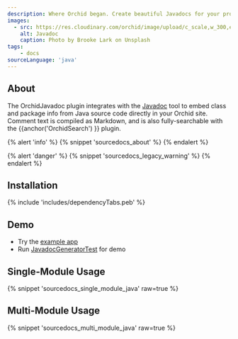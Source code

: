 ```yaml
---
description: Where Orchid began. Create beautiful Javadocs for your project within your Orchid site.
images:
  - src: https://res.cloudinary.com/orchid/image/upload/c_scale,w_300,e_blur:150/v1524974952/plugins/javadoc.jpg
    alt: Javadoc
    caption: Photo by Brooke Lark on Unsplash
tags:
    - docs
sourceLanguage: 'java'
---
```


## About

The OrchidJavadoc plugin integrates with the 
[Javadoc](https://docs.oracle.com/javase/8/docs/technotes/tools/windows/javadoc.html) tool to embed class and package 
info from Java source code directly in your Orchid site. Comment text is compiled as Markdown, and is also 
fully-searchable with the {{anchor('OrchidSearch') }} plugin.

{% alert 'info' %}
{% snippet 'sourcedocs_about' %}
{% endalert %}

{% alert 'danger' %}
{% snippet 'sourcedocs_legacy_warning' %}
{% endalert %}

## Installation

{% include 'includes/dependencyTabs.peb' %}

## Demo

- Try the [example app](https://github.com/orchidhq/OrchidTutorials/tree/master/java-site)
- Run [JavadocGeneratorTest](https://github.com/orchidhq/orchid/blob/dev/plugins/OrchidJavadoc/src/test/kotlin/com/eden/orchid/javadoc/NewJavadocGeneratorTest.kt) for demo

## Single-Module Usage

{% snippet 'sourcedocs_single_module_java' raw=true %}

## Multi-Module Usage

{% snippet 'sourcedocs_multi_module_java' raw=true %}
